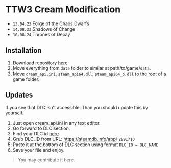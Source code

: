 # TTW3 Cream Modification 

- `13.04.23` Forge of the Chaos Dwarfs
- `14.08.23` Shadows of Change
- `10.08.24` Thrones of Decay

## Installation

1. Download repository [here](https://github.com/sashapop10/ttw3/archive/refs/heads/main.zip)
3. Move everything from `data` folder to similar at path/to/game/`data`.
2. Move `cream_api.ini`, `steam_api64.dll`, `steam_api64_o.dll` to the root of a game folder.


## Updates

If you see that DLC isn't accessible. Than you should update this by yourself.
1. Just open cream_api.ini in any text editor.
2. Go forward to DLC section.
3. Find your DLC id [here](https://steamdb.info/search/?a=all&q=total+war%3A+warhammer+3)
4. Grub DLC_ID from URL: https://steamdb.info/app/ `2891710`
5. Paste it at the bottom of DLC section using format `DLC_ID = DLC_NAME`
6. Save your file and enjoy.

> You may contribute it here.
